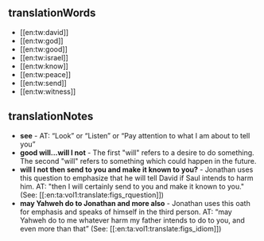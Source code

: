 ## translationWords

* [[en:tw:david]]
* [[en:tw:god]]
* [[en:tw:good]]
* [[en:tw:israel]]
* [[en:tw:know]]
* [[en:tw:peace]]
* [[en:tw:send]]
* [[en:tw:witness]]

## translationNotes

* **see** - AT: “Look” or “Listen” or “Pay attention to what I am about to tell you”
* **good will...will I not** - The first "will" refers to a desire to do something. The second "will" refers to something which could happen in the future.
* **will I not then send to you and make it known to you?** - Jonathan uses this question to emphasize that he will tell David if Saul intends to harm him. AT: "then I will certainly send to you and make it known to you." (See: [[:en:ta:vol1:translate:figs_rquestion]])
* **may Yahweh do to Jonathan and more also** - Jonathan uses this oath for emphasis and speaks of himself in the third person. AT: “may Yahweh do to me whatever harm my father intends to do to you, and even more than that” (See: [[:en:ta:vol1:translate:figs_idiom]])

